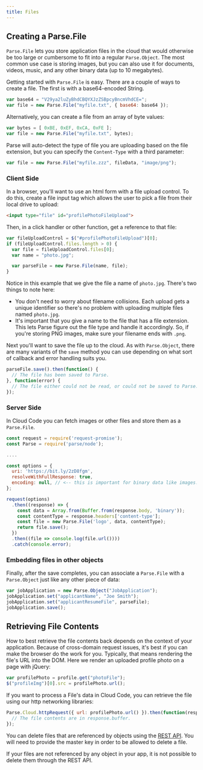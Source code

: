 ```yaml
---
title: Files
---
```


## Creating a Parse.File

`Parse.File` lets you store application files in the cloud that would otherwise be too large or cumbersome to fit into a regular `Parse.Object`. The most common use case is storing images, but you can also use it for documents, videos, music, and any other binary data (up to 10 megabytes).

Getting started with `Parse.File` is easy. There are a couple of ways to create a file. The first is with a base64-encoded String.

```javascript
var base64 = "V29ya2luZyBhdCBQYXJzZSBpcyBncmVhdCE=";
var file = new Parse.File("myfile.txt", { base64: base64 });
```

Alternatively, you can create a file from an array of byte values:

```javascript
var bytes = [ 0xBE, 0xEF, 0xCA, 0xFE ];
var file = new Parse.File("myfile.txt", bytes);
```

Parse will auto-detect the type of file you are uploading based on the file extension, but you can specify the `Content-Type` with a third parameter:

```javascript
var file = new Parse.File("myfile.zzz", fileData, "image/png");
```

### Client Side
In a browser, you'll want to use an html form with a file upload control. To do this, create a file input tag which allows the user to pick a file from their local drive to upload:

```html
<input type="file" id="profilePhotoFileUpload">
```

Then, in a click handler or other function, get a reference to that file:

```javascript
var fileUploadControl = $("#profilePhotoFileUpload")[0];
if (fileUploadControl.files.length > 0) {
  var file = fileUploadControl.files[0];
  var name = "photo.jpg";

  var parseFile = new Parse.File(name, file);
}
```

Notice in this example that we give the file a name of `photo.jpg`. There's two things to note here:

*   You don't need to worry about filename collisions. Each upload gets a unique identifier so there's no problem with uploading multiple files named `photo.jpg`.
*   It's important that you give a name to the file that has a file extension. This lets Parse figure out the file type and handle it accordingly. So, if you're storing PNG images, make sure your filename ends with `.png`.

Next you'll want to save the file up to the cloud. As with `Parse.Object`, there are many variants of the `save` method you can use depending on what sort of callback and error handling suits you.

```javascript
parseFile.save().then(function() {
  // The file has been saved to Parse.
}, function(error) {
  // The file either could not be read, or could not be saved to Parse.
});
```

### Server Side
In Cloud Code you can fetch images or other files and store them as a `Parse.File`.

```js
const request = require('request-promise');
const Parse = require('parse/node');

....

const options = {
  uri: 'https://bit.ly/2zD8fgm',
  resolveWithFullResponse: true,
  encoding: null, // <-- this is important for binary data like images.
};

request(options)
  .then((response) => {
    const data = Array.from(Buffer.from(response.body, 'binary'));
    const contentType = response.headers['content-type'];
    const file = new Parse.File('logo', data, contentType);
    return file.save();
  })
  .then((file => console.log(file.url())))
  .catch(console.error);
```

### Embedding files in other objects
Finally, after the save completes, you can associate a `Parse.File` with a `Parse.Object` just like any other piece of data:

```javascript
var jobApplication = new Parse.Object("JobApplication");
jobApplication.set("applicantName", "Joe Smith");
jobApplication.set("applicantResumeFile", parseFile);
jobApplication.save();
```

## Retrieving File Contents

How to best retrieve the file contents back depends on the context of your application. Because of cross-domain request issues, it's best if you can make the browser do the work for you. Typically, that means rendering the file's URL into the DOM. Here we render an uploaded profile photo on a page with jQuery:

```javascript
var profilePhoto = profile.get("photoFile");
$("profileImg")[0].src = profilePhoto.url();
```

If you want to process a File's data in Cloud Code, you can retrieve the file using our http networking libraries:

```javascript
Parse.Cloud.httpRequest({ url: profilePhoto.url() }).then(function(response) {
  // The file contents are in response.buffer.
});
```

You can delete files that are referenced by objects using the [REST API](rest/files.md#deleting-files). You will need to provide the master key in order to be allowed to delete a file.

If your files are not referenced by any object in your app, it is not possible to delete them through the REST API.
